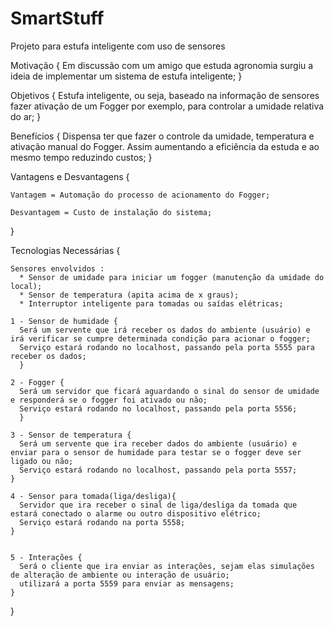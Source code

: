 # SmartStuff
Projeto para estufa inteligente com uso de sensores

Motivação {
	Em discussão com um amigo que estuda agronomia surgiu a ideia de implementar um sistema de estufa inteligente;
}

Objetivos {
	Estufa inteligente, ou seja, baseado na informação de sensores fazer ativação de um Fogger por exemplo, para controlar a umidade relativa do ar;
}

Benefícios {
	Dispensa ter que fazer o controle da umidade, temperatura e ativação manual do Fogger. Assim aumentando a eficiência da estuda e ao mesmo tempo reduzindo custos;
}

Vantagens e Desvantagens {

	Vantagem = Automação do processo de acionamento do Fogger;
	
	Desvantagem = Custo de instalação do sistema;
}

Tecnologias Necessárias {

	Sensores envolvidos :
	  * Sensor de umidade para iniciar um fogger (manutenção da umidade do local);
	  * Sensor de temperatura (apita acima de x graus);
	  * Interruptor inteligente para tomadas ou saídas elétricas;

	1 - Sensor de humidade {
	  Será um servente que irá receber os dados do ambiente (usuário) e irá verificar se cumpre determinada condição para acionar o fogger;
	  Serviço estará rodando no localhost, passando pela porta 5555 para receber os dados;
	  }

	2 - Fogger {
	  Será um servidor que ficará aguardando o sinal do sensor de umidade e responderá se o fogger foi ativado ou não;
	  Serviço estará rodando no localhost, passando pela porta 5556;
	  }

	3 - Sensor de temperatura {
	  Será um servente que ira receber dados do ambiente (usuário) e enviar para o sensor de humidade para testar se o fogger deve ser ligado ou não;
	  Serviço estará rodando no localhost, passando pela porta 5557;
	}

	4 - Sensor para tomada(liga/desliga){
	  Servidor que ira receber o sinal de liga/desliga da tomada que estará conectado o alarme ou outro dispositivo elétrico;
	  Serviço estará rodando na porta 5558;
	}


	5 - Interações {
	  Será o cliente que ira enviar as interações, sejam elas simulações de alteração de ambiente ou interação de usuário;
	  utilizará a porta 5559 para enviar as mensagens;
	}
}
